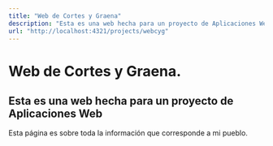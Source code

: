 ```yaml
---
title: "Web de Cortes y Graena"
description: "Esta es una web hecha para un proyecto de Aplicaciones Web"
url: "http://localhost:4321/projects/webcyg"
---
```

# Web de Cortes y Graena.
## Esta es una web hecha para un proyecto de Aplicaciones Web
Esta página es sobre toda la información que corresponde a mi pueblo.